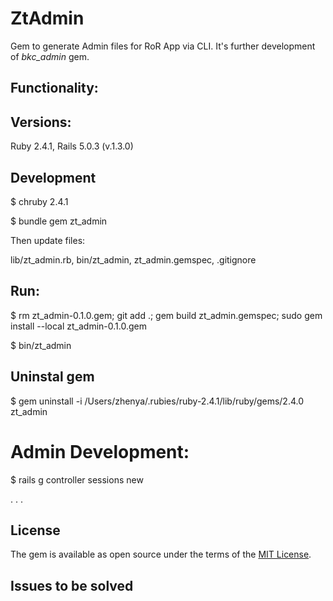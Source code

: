 # ZtAdmin

Gem to generate Admin files for RoR App via CLI. It's further development of *bkc_admin* gem.

## Functionality:



## Versions:

Ruby 2.4.1, Rails 5.0.3     (v.1.3.0)

## Development

$ chruby 2.4.1

$ bundle gem zt_admin

Then update files:

  lib/zt_admin.rb, bin/zt_admin, zt_admin.gemspec, .gitignore

## Run:

$ rm zt_admin-0.1.0.gem; git add .; gem build zt_admin.gemspec; sudo gem install --local zt_admin-0.1.0.gem

$ bin/zt_admin

## Uninstal gem

$ gem uninstall -i /Users/zhenya/.rubies/ruby-2.4.1/lib/ruby/gems/2.4.0 zt_admin

# Admin Development:

$ rails g controller sessions new

. . .

## License

The gem is available as open source under the terms of the [MIT License](http://opensource.org/licenses/MIT).

## Issues to be solved

